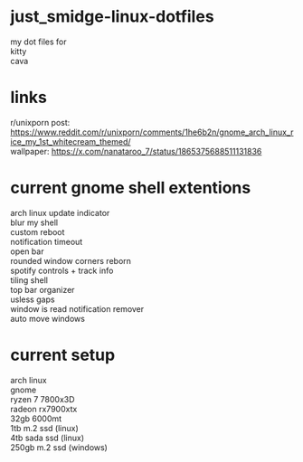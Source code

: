 # just_smidge-linux-dotfiles
my dot files for <br>
kitty <br>
cava

# links
r/unixporn post: https://www.reddit.com/r/unixporn/comments/1he6b2n/gnome_arch_linux_rice_my_1st_whitecream_themed/ <br>
wallpaper: https://x.com/nanataroo_7/status/1865375688511131836

# current gnome shell extentions
arch linux update indicator <br>
blur my shell <br>
custom reboot <br>
notification timeout <br>
open bar <br>
rounded window corners reborn <br>
spotify controls + track info <br>
tiling shell <br>
top bar organizer <br>
usless gaps <br>
window is read notification remover <br>
auto move windows 

# current setup 
arch linux <br>
gnome <br>
ryzen 7 7800x3D <br>
radeon rx7900xtx <br>
32gb 6000mt <br>
1tb m.2 ssd (linux) <br>
4tb sada ssd (linux) <br>
250gb m.2 ssd (windows)
